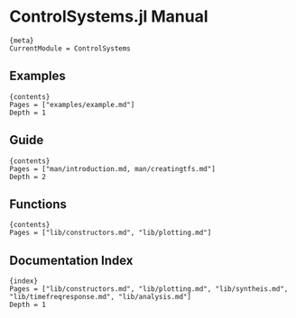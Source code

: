 # ControlSystems.jl Manual

    {meta}
    CurrentModule = ControlSystems

## Examples
    {contents}
    Pages = ["examples/example.md"]
    Depth = 1

## Guide

    {contents}
    Pages = ["man/introduction.md, man/creatingtfs.md"]
    Depth = 2

## Functions

    {contents}
    Pages = ["lib/constructors.md", "lib/plotting.md"]

## Documentation Index

    {index}
    Pages = ["lib/constructors.md", "lib/plotting.md", "lib/syntheis.md", "lib/timefreqresponse.md", "lib/analysis.md"]
    Depth = 1
